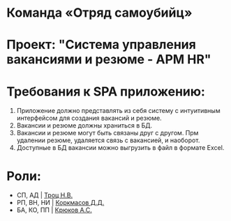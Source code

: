 # Команда «Отряд самоубийц»
# Проект: "Система управления вакансиями и резюме - АРМ HR"

# Требования к SPA приложению: 
1. Приложение должно представлять из себя систему с интуитивным интерфейсом для создания вакансий и резюме.
2. Вакансии и резюме должны храниться в БД.
3. Вакансии и резюме могут быть связаны друг с другом. Прм удалении резюме, удаляется связь с вакансией, и наоборот.
4. Доступные в БД вакансии можно выгрузить в файл в формате Excel.

# Роли:
* СП, АД | [Троц Н.В.](https://mrskylines.github.io/stankin.io.trots2/index.html)
* РП, ВН, НИ | [Коркмасов Д.Д.](https://jimmyeagleeye.github.io/stankin.io.korkmasov/index.html)
* БА, КО, ПП | [Крюков А.С.](http://alexeykrukov.github.io/Stankin.io.Krukov2/index.html)
